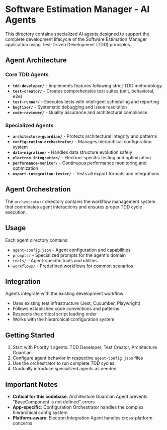 # Software Estimation Manager - AI Agents

This directory contains specialized AI agents designed to support the complete development lifecycle of the Software Estimation Manager application using Test-Driven Development (TDD) principles.

## Agent Architecture

### Core TDD Agents
- **`tdd-developer/`** - Implements features following strict TDD methodology
- **`test-creator/`** - Creates comprehensive test suites (unit, behavioral, e2e)
- **`test-runner/`** - Executes tests with intelligent scheduling and reporting
- **`bugfixer/`** - Systematic debugging and issue resolution
- **`code-reviewer/`** - Quality assurance and architectural compliance

### Specialized Agents
- **`architecture-guardian/`** - Protects architectural integrity and patterns
- **`configuration-orchestrator/`** - Manages hierarchical configuration system
- **`data-migration/`** - Handles data structure evolution safely
- **`electron-integration/`** - Electron-specific testing and optimization
- **`performance-monitor/`** - Continuous performance monitoring and optimization
- **`export-integration-tester/`** - Tests all export formats and integrations

## Agent Orchestration

The `orchestrator/` directory contains the workflow management system that coordinates agent interactions and ensures proper TDD cycle execution.

## Usage

Each agent directory contains:
- `agent-config.json` - Agent configuration and capabilities
- `prompts/` - Specialized prompts for the agent's domain
- `tools/` - Agent-specific tools and utilities
- `workflows/` - Predefined workflows for common scenarios

## Integration

Agents integrate with the existing development workflow:
- Uses existing test infrastructure (Jest, Cucumber, Playwright)
- Follows established code conventions and patterns
- Respects the critical script loading order
- Works with the hierarchical configuration system

## Getting Started

1. Start with Priority 1 agents: TDD Developer, Test Creator, Architecture Guardian
2. Configure agent behavior in respective `agent-config.json` files
3. Use the orchestrator to run complete TDD cycles
4. Gradually introduce specialized agents as needed

## Important Notes

- **Critical for this codebase**: Architecture Guardian Agent prevents "BaseComponent is not defined" errors
- **App-specific**: Configuration Orchestrator handles the complex hierarchical config system
- **Platform-aware**: Electron Integration Agent handles cross-platform concerns